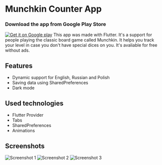 
# Munchkin Counter App
### Download the app from Google Play Store
[![Get it on Google play](https://imgur.com/78Twxji.png)](https://play.google.com/store/apps/details?id=com.bakierzynski.munchkin.munchkinlevelcounter)
This app was made with Flutter. It's a support for people playing the classic board game called Munchkin. It helps you track your level in case you don't have special dices on you. It's avaliable for free without ads. 
## Features

 - Dynamic support for English, Russian and Polish
 - Saving data using SharedPreferences
 - Dark mode
## Used technologies
- Flutter Provider
- Tabs
- SharedPreferences
- Animations
## Screenshots
![Screenshot 1](https://i.imgur.com/4aDBb4X.png)
![Screenshot 2](https://i.imgur.com/dtY4vEB.png)
![Screenshot 3](https://i.imgur.com/uNOSJlA.png)